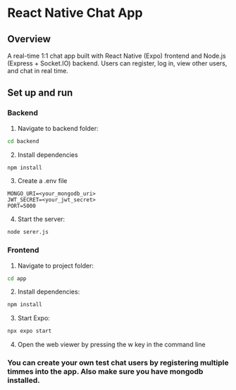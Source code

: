 # React Native Chat App
## Overview
A real-time 1:1 chat app built with React Native (Expo) frontend and Node.js (Express + Socket.IO) backend. Users can register, log in, view other users, and chat in real time.
## Set up and run
### Backend
1. Navigate to backend folder:
```bash
cd backend
```
2. Install dependencies
```bash
npm install
```
3. Create a .env file
```text
MONGO_URI=<your_mongodb_uri>
JWT_SECRET=<your_jwt_secret>
PORT=5000
```
4. Start the server:
```bash
node serer.js
```
### Frontend
1. Navigate to project folder:
```bash
cd app
```
2. Install dependencies:
```bash
npm install
```
3. Start Expo:
```bash
npx expo start
```
4. Open the web viewer by pressing the w key in the command line

### You can create your own test chat users by registering multiple timmes into the app. Also make sure you have mongodb installed.

